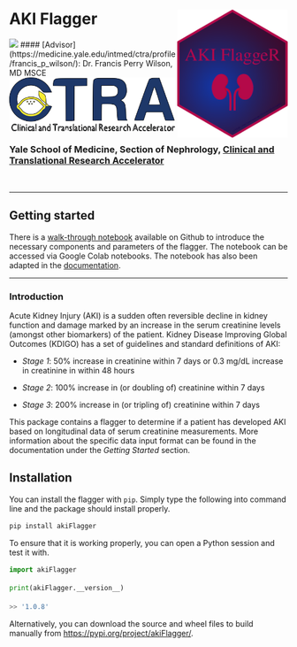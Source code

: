 # AKI Flagger <img src="https://github.com/isaranwrap/StandardizingAKI/blob/master/logos/hex/07hexlogo.png?raw=true" alt="hex-AKI FlaggeR_github" width="200" align = "right"/>

<img src="https://insights.som.yale.edu/sites/default/files/styles/square_xl/public/2023-10/F._Perry_Wilson_thumb.webp?h=8a7fc05e&itok=gDP0OqlB">
#### [Advisor](https://medicine.yale.edu/intmed/ctra/profile/francis_p_wilson/): Dr. Francis Perry Wilson, MD MSCE 

<img src="https://github.com/isaranwrap/StandardizingAKI/blob/master/logos/ysm/02ctra_logo.png?raw=true" alt="CTRA" width="300" align = "center"/>

### Yale School of Medicine, Section of Nephrology, [Clinical and Translational Research Accelerator](https://medicine.yale.edu/intmed/ctra/)

<br>


---

## Getting started

There is a [walk-through notebook](https://colab.research.google.com/github/isaranwrap/StandardizingAKI/blob/master/notebooks/GettingStarted.ipynb) available on Github to introduce the necessary components and parameters of the flagger. The notebook can be accessed via Google Colab notebooks. The notebook has also been adapted in the [documentation](https://akiflagger.readthedocs.io/en/latest/). 

---

### Introduction

Acute Kidney Injury (AKI) is a sudden often reversible decline in kidney function and damage marked by an increase in the serum creatinine levels (amongst other biomarkers) of the patient. Kidney Disease Improving Global Outcomes (KDIGO) has a set of guidelines and standard definitions of AKI:

* *Stage 1*: 50% increase in creatinine within 7 days or 0.3 mg/dL increase in creatinine in within 48 hours

* *Stage 2*: 100% increase in (or doubling of) creatinine within 7 days

* *Stage 3*: 200% increase in (or tripling of) creatinine within 7 days

This package contains a flagger to determine if a patient has developed AKI based on longitudinal data of serum creatinine measurements. More information about the specific data input format can be found in the documentation under the *Getting Started* section.

## Installation

You can install the flagger with ``pip``. Simply type the following into command line and the 
package should install properly.

```python 
pip install akiFlagger
```

To ensure that it is working properly, you can open a Python session and test it with.

```python
import akiFlagger

print(akiFlagger.__version__)

>> '1.0.8'
```

Alternatively, you can download the source and wheel files to build manually from https://pypi.org/project/akiFlagger/.


